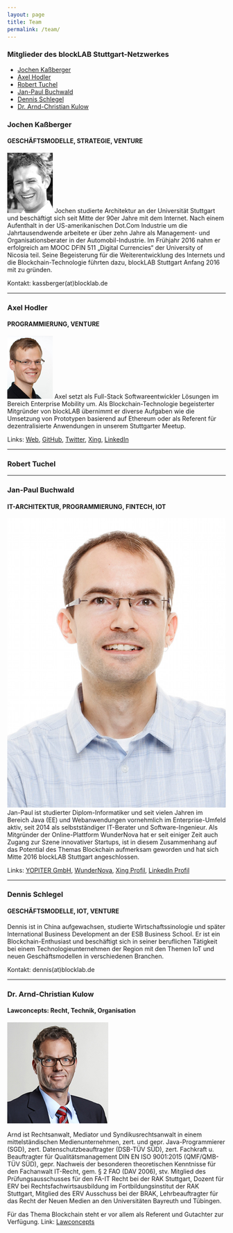 ```yaml
---
layout: page
title: Team
permalink: /team/
---
```


### Mitglieder des blockLAB Stuttgart-Netzwerkes

- [Jochen Kaßberger](#jochen)
- [Axel Hodler](#axel)
- [Robert Tuchel](#rob)
- [Jan-Paul Buchwald](#jan-paul)
- [Dennis Schlegel](#dennis)
- [Dr. Arnd-Christian Kulow](#arndt)

<a name="jochen"/>

### Jochen Kaßberger

#### GESCHÄFTSMODELLE, STRATEGIE, VENTURE

<img src="/assets/images/team/jochen.jpg" alt="Portrait Jochen" class="team__portrait">
Jochen studierte Architektur an der Universität Stuttgart und beschäftigt sich seit Mitte der 90er Jahre mit dem Internet. Nach einem Aufenthalt in der US-amerikanischen Dot.Com Industrie um die Jahrtausendwende arbeitete er über zehn Jahre als Management- und Organisationsberater in der Automobil-Industrie. Im Frühjahr 2016 nahm er erfolgreich am MOOC DFIN 511 „Digital Currencies“ der University of Nicosia teil. Seine Begeisterung für die Weiterentwicklung des Internets und die Blockchain-Technologie führten dazu, blockLAB Stuttgart Anfang 2016 mit zu gründen.

Kontakt: kassberger(at)blocklab.de

---

<a name="axel"/>

### Axel Hodler

#### PROGRAMMIERUNG, VENTURE

<img src="/assets/images/team/axel.jpg" alt="Portrait Axel" class="team__portrait">
Axel setzt als Full-Stack Softwareentwickler Lösungen im Bereich Enterprise Mobility um. Als Blockchain-Technologie begeisterter Mitgründer von blockLAB übernimmt er diverse Aufgaben wie die Umsetzung von Prototypen basierend auf Ethereum oder als Referent für dezentralisierte Anwendungen in unserem Stuttgarter Meetup.

Links: [Web](http://hodler.co), [GitHub](https://github.com/axelhodler), [Twitter](https://github.com/axelhodler), [Xing](https://www.xing.com/profile/Axel_Hodler), [LinkedIn](https://www.linkedin.com/in/axel-hodler-a92343a8)

---

<a name="rob"/>

### Robert Tuchel

---

<a name="jan-paul"/>

### Jan-Paul Buchwald

#### IT-ARCHITEKTUR, PROGRAMMIERUNG, FINTECH, IOT

<img src="/assets/images/team/jan-paul.jpg" alt="Portrait Jan-Paul" class="team__portrait">
Jan-Paul ist studierter Diplom-Informatiker und seit vielen Jahren im Bereich Java (EE) und Webanwendungen vornehmlich im Enterprise-Umfeld aktiv, seit 2014 als selbstständiger IT-Berater und Software-Ingenieur. Als Mitgründer der Online-Plattform WunderNova hat er seit einiger Zeit auch Zugang zur Szene innovativer Startups, ist in diesem Zusammenhang auf das Potential des Themas Blockchain aufmerksam geworden und hat sich Mitte 2016 blockLAB Stuttgart angeschlossen.

Links: [YOPITER GmbH](http://www.yopiter.com), [WunderNova](http://www.wundernova.com), [Xing Profil](https://www.xing.com/profile/JanPaul_Buchwald), [LinkedIn Profil](https://www.linkedin.com/in/jan-paul-buchwald-23542423)

---

<a name="dennis"/>

### Dennis Schlegel

#### GESCHÄFTSMODELLE, IOT, VENTURE

Dennis ist in China aufgewachsen, studierte Wirtschaftssinologie und später International Business Development an der ESB Business School. Er ist ein  Blockchain-Enthusiast und beschäftigt sich in seiner beruflichen Tätigkeit bei einem Technologieunternehmen der Region mit den Themen IoT und neuen Geschäftsmodellen in verschiedenen Branchen.

Kontakt: dennis(at)blocklab.de


---

<a name="arndt"/>

### Dr. Arnd-Christian Kulow

#### Lawconcepts: Recht, Technik, Organisation
<img src="/assets/images/team/kulow.jpg" alt="Portrait Arnd" class="team__portrait">

Arnd ist Rechtsanwalt, Mediator und Syndikusrechtsanwalt in
  einem mittelständischen Medienunternehmen, zert. und gepr. Java-Programmierer (SGD), zert. Datenschutzbeauftragter (DSB-TÜV SÜD), zert. Fachkraft u. Beauftragter für Qualitätsmanagement DIN EN ISO 9001:2015 (QMF/QMB-TÜV SÜD), gepr. Nachweis der besonderen theoretischen Kenntnisse
  für den Fachanwalt IT-Recht, gem. § 2 FAO (DAV 2006), stv. Mitglied des Prüfungsausschusses für den FA-IT
  Recht bei der RAK Stuttgart, Dozent für ERV bei Rechtsfachwirtsausbildung im Fortbildungsinstitut der RAK Stuttgart, Mitglied des ERV Ausschuss bei der BRAK, Lehrbeauftragter für das Recht der Neuen Medien an den
  Universitäten Bayreuth und Tübingen.
  
  Für das Thema Blockchain steht er vor allem als Referent und Gutachter zur Verfügung.
  Link: [Lawconcepts](http://www.kanzlei-kulow.de)




